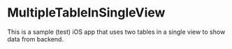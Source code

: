 # MultipleTableInSingleView
This is a sample (test) iOS app that uses two tables in a single view to show data from backend.
